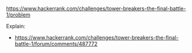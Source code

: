 https://www.hackerrank.com/challenges/tower-breakers-the-final-battle-1/problem

Explain:

- https://www.hackerrank.com/challenges/tower-breakers-the-final-battle-1/forum/comments/487772
